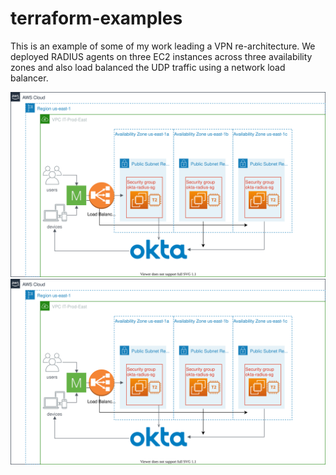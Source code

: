# terraform-examples

This is an example of some of my work leading a VPN re-architecture. We deployed RADIUS agents on three EC2 instances across three availability zones and also load balanced the UDP traffic using a network load balancer. 

![Alt text](./radius-agent-server.svg)
<img src="./radius-agent-server.svg">
